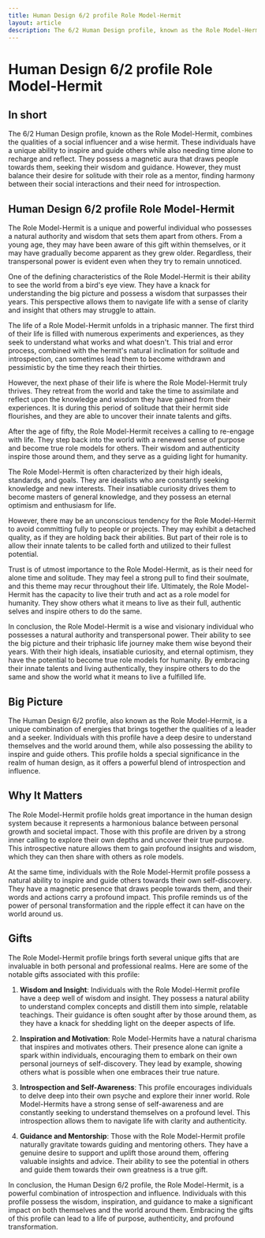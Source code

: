 ```yaml
---
title: Human Design 6/2 profile Role Model-Hermit
layout: article
description: The 6/2 Human Design profile, known as the Role Model-Hermit, combines the qualities of a social influencer and a wise hermit. These individuals have a unique ability to inspire and guide others while also needing time alone to recharge and reflect. They possess a magnetic aura that draws people towards them, seeking their wisdom and guidance. However, they must balance their desire for solitude with their role as a mentor, finding harmony between their social interactions and their need for introspection.
---
```

# Human Design 6/2 profile Role Model-Hermit
## In short
The 6/2 Human Design profile, known as the Role Model-Hermit, combines the qualities of a social influencer and a wise hermit. These individuals have a unique ability to inspire and guide others while also needing time alone to recharge and reflect. They possess a magnetic aura that draws people towards them, seeking their wisdom and guidance. However, they must balance their desire for solitude with their role as a mentor, finding harmony between their social interactions and their need for introspection.

## Human Design 6/2 profile Role Model-Hermit
The Role Model-Hermit is a unique and powerful individual who possesses a natural authority and wisdom that sets them apart from others. From a young age, they may have been aware of this gift within themselves, or it may have gradually become apparent as they grew older. Regardless, their transpersonal power is evident even when they try to remain unnoticed.

One of the defining characteristics of the Role Model-Hermit is their ability to see the world from a bird's eye view. They have a knack for understanding the big picture and possess a wisdom that surpasses their years. This perspective allows them to navigate life with a sense of clarity and insight that others may struggle to attain.

The life of a Role Model-Hermit unfolds in a triphasic manner. The first third of their life is filled with numerous experiments and experiences, as they seek to understand what works and what doesn't. This trial and error process, combined with the hermit's natural inclination for solitude and introspection, can sometimes lead them to become withdrawn and pessimistic by the time they reach their thirties.

However, the next phase of their life is where the Role Model-Hermit truly thrives. They retreat from the world and take the time to assimilate and reflect upon the knowledge and wisdom they have gained from their experiences. It is during this period of solitude that their hermit side flourishes, and they are able to uncover their innate talents and gifts.

After the age of fifty, the Role Model-Hermit receives a calling to re-engage with life. They step back into the world with a renewed sense of purpose and become true role models for others. Their wisdom and authenticity inspire those around them, and they serve as a guiding light for humanity.

The Role Model-Hermit is often characterized by their high ideals, standards, and goals. They are idealists who are constantly seeking knowledge and new interests. Their insatiable curiosity drives them to become masters of general knowledge, and they possess an eternal optimism and enthusiasm for life.

However, there may be an unconscious tendency for the Role Model-Hermit to avoid committing fully to people or projects. They may exhibit a detached quality, as if they are holding back their abilities. But part of their role is to allow their innate talents to be called forth and utilized to their fullest potential.

Trust is of utmost importance to the Role Model-Hermit, as is their need for alone time and solitude. They may feel a strong pull to find their soulmate, and this theme may recur throughout their life. Ultimately, the Role Model-Hermit has the capacity to live their truth and act as a role model for humanity. They show others what it means to live as their full, authentic selves and inspire others to do the same.

In conclusion, the Role Model-Hermit is a wise and visionary individual who possesses a natural authority and transpersonal power. Their ability to see the big picture and their triphasic life journey make them wise beyond their years. With their high ideals, insatiable curiosity, and eternal optimism, they have the potential to become true role models for humanity. By embracing their innate talents and living authentically, they inspire others to do the same and show the world what it means to live a fulfilled life.
## Big Picture

The Human Design 6/2 profile, also known as the Role Model-Hermit, is a unique combination of energies that brings together the qualities of a leader and a seeker. Individuals with this profile have a deep desire to understand themselves and the world around them, while also possessing the ability to inspire and guide others. This profile holds a special significance in the realm of human design, as it offers a powerful blend of introspection and influence.

## Why It Matters

The Role Model-Hermit profile holds great importance in the human design system because it represents a harmonious balance between personal growth and societal impact. Those with this profile are driven by a strong inner calling to explore their own depths and uncover their true purpose. This introspective nature allows them to gain profound insights and wisdom, which they can then share with others as role models.

At the same time, individuals with the Role Model-Hermit profile possess a natural ability to inspire and guide others towards their own self-discovery. They have a magnetic presence that draws people towards them, and their words and actions carry a profound impact. This profile reminds us of the power of personal transformation and the ripple effect it can have on the world around us.

## Gifts

The Role Model-Hermit profile brings forth several unique gifts that are invaluable in both personal and professional realms. Here are some of the notable gifts associated with this profile:

1. **Wisdom and Insight**: Individuals with the Role Model-Hermit profile have a deep well of wisdom and insight. They possess a natural ability to understand complex concepts and distill them into simple, relatable teachings. Their guidance is often sought after by those around them, as they have a knack for shedding light on the deeper aspects of life.

2. **Inspiration and Motivation**: Role Model-Hermits have a natural charisma that inspires and motivates others. Their presence alone can ignite a spark within individuals, encouraging them to embark on their own personal journeys of self-discovery. They lead by example, showing others what is possible when one embraces their true nature.

3. **Introspection and Self-Awareness**: This profile encourages individuals to delve deep into their own psyche and explore their inner world. Role Model-Hermits have a strong sense of self-awareness and are constantly seeking to understand themselves on a profound level. This introspection allows them to navigate life with clarity and authenticity.

4. **Guidance and Mentorship**: Those with the Role Model-Hermit profile naturally gravitate towards guiding and mentoring others. They have a genuine desire to support and uplift those around them, offering valuable insights and advice. Their ability to see the potential in others and guide them towards their own greatness is a true gift.

In conclusion, the Human Design 6/2 profile, the Role Model-Hermit, is a powerful combination of introspection and influence. Individuals with this profile possess the wisdom, inspiration, and guidance to make a significant impact on both themselves and the world around them. Embracing the gifts of this profile can lead to a life of purpose, authenticity, and profound transformation.